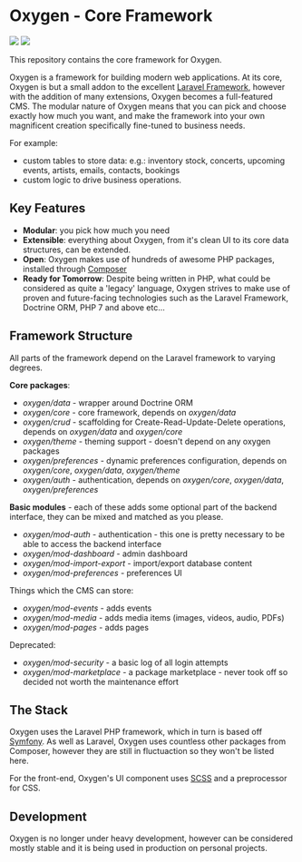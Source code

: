 # Oxygen - Core Framework

![](https://img.shields.io/packagist/v/oxygen/core) ![](https://img.shields.io/packagist/l/oxygen/core)

This repository contains the core framework for Oxygen.

Oxygen is a framework for building modern web applications.
At its core, Oxygen is but a small addon to the excellent [Laravel Framework](http://laravel.com/),
however with the addition of many extensions, Oxygen becomes a full-featured CMS.
The modular nature of Oxygen means that you can pick and choose exactly how much you want, and make the framework into your own magnificent creation specifically fine-tuned to business needs.

For example:
- custom tables to store data: e.g.: inventory stock, concerts, upcoming events, artists, emails, contacts, bookings
- custom logic to drive business operations.

## Key Features

- **Modular**: you pick how much you need
- **Extensible**: everything about Oxygen, from it's clean UI to its core data structures, can be extended.
- **Open**: Oxygen makes use of hundreds of awesome PHP packages, installed through [Composer](https://getcomposer.org/)
- **Ready for Tomorrow**: Despite being written in PHP, what could be considered as quite a 'legacy' language, Oxygen strives to make use of proven and future-facing technologies such as the Laravel Framework, Doctrine ORM, PHP 7 and above etc...

## Framework Structure

All parts of the framework depend on the Laravel framework to varying degrees.

**Core packages**:

- *oxygen/data* - wrapper around Doctrine ORM
- *oxygen/core* - core framework, depends on *oxygen/data*
- *oxygen/crud* - scaffolding for Create-Read-Update-Delete operations, depends on *oxygen/data* and *oxygen/core*
- *oxygen/theme* - theming support - doesn't depend on any oxygen packages
- *oxygen/preferences* - dynamic preferences configuration, depends on *oxygen/core*, *oxygen/data*, *oxygen/theme*
- *oxygen/auth* - authentication, depends on *oxygen/core*, *oxygen/data*, *oxygen/preferences*

**Basic modules** - each of these adds some optional part of the backend interface, they can be mixed and matched as you please.

- *oxygen/mod-auth* - authentication - this one is pretty necessary to be able to access the backend interface
- *oxygen/mod-dashboard* - admin dashboard
- *oxygen/mod-import-export* - import/export database content
- *oxygen/mod-preferences* - preferences UI

Things which the CMS can store:

- *oxygen/mod-events* - adds events
- *oxygen/mod-media* - adds media items (images, videos, audio, PDFs)
- *oxygen/mod-pages* - adds pages

Deprecated:

- *oxygen/mod-security* - a basic log of all login attempts
- *oxygen/mod-marketplace* - a package marketplace - never took off so decided not worth the maintenance effort


## The Stack

Oxygen uses the Laravel PHP framework, which in turn is based off [Symfony](http://symfony.com/).
As well as Laravel, Oxygen uses countless other packages from Composer, however they are still in fluctuaction so they won't be listed here.

For the front-end, Oxygen's UI component uses [SCSS](http://sass-lang.com/) and a preprocessor for CSS.

## Development

Oxygen is no longer under heavy development, however can be considered mostly stable and it is being used in production on personal projects.
